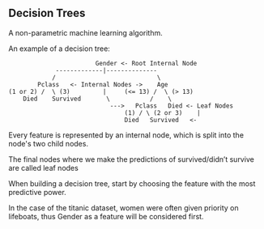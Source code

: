 ## Decision Trees

A non-parametric machine learning algorithm.

An example of a decision tree:
```
                        Gender <- Root Internal Node
             -------------|--------------
            /                            \
        Pclass   <- Internal Nodes ->    Age
(1 or 2) /  \ (3)         |     (<= 13) /  \ (> 13)
    Died    Survived       \           /    \
                            --->   Pclass   Died <- Leaf Nodes
                                (1) / \ (2 or 3)    |
                                Died   Survived   <-
```

Every feature is represented by an internal node, which is split into the node's two child nodes.

The final nodes where we make the predictions of survived/didn’t survive are called leaf nodes

When building a decision tree, start by choosing the feature with the most predictive power.

In the case of the titanic dataset, women were often given priority on lifeboats, thus Gender as a feature will be considered first.
